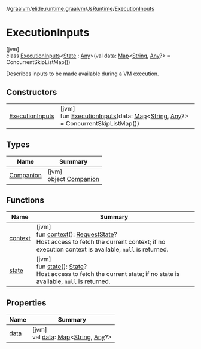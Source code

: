 //[graalvm](../../../../index.md)/[elide.runtime.graalvm](../../index.md)/[JsRuntime](../index.md)/[ExecutionInputs](index.md)

# ExecutionInputs

[jvm]\
class [ExecutionInputs](index.md)&lt;[State](index.md) : [Any](https://kotlinlang.org/api/latest/jvm/stdlib/kotlin/-any/index.html)&gt;(val data: [Map](https://kotlinlang.org/api/latest/jvm/stdlib/kotlin.collections/-map/index.html)&lt;[String](https://kotlinlang.org/api/latest/jvm/stdlib/kotlin/-string/index.html), [Any](https://kotlinlang.org/api/latest/jvm/stdlib/kotlin/-any/index.html)?&gt; = ConcurrentSkipListMap())

Describes inputs to be made available during a VM execution.

## Constructors

| | |
|---|---|
| [ExecutionInputs](-execution-inputs.md) | [jvm]<br>fun [ExecutionInputs](-execution-inputs.md)(data: [Map](https://kotlinlang.org/api/latest/jvm/stdlib/kotlin.collections/-map/index.html)&lt;[String](https://kotlinlang.org/api/latest/jvm/stdlib/kotlin/-string/index.html), [Any](https://kotlinlang.org/api/latest/jvm/stdlib/kotlin/-any/index.html)?&gt; = ConcurrentSkipListMap()) |

## Types

| Name | Summary |
|---|---|
| [Companion](-companion/index.md) | [jvm]<br>object [Companion](-companion/index.md) |

## Functions

| Name | Summary |
|---|---|
| [context](context.md) | [jvm]<br>fun [context](context.md)(): [RequestState](../../../../../../packages/server/server/elide.server.type/-request-state/index.md)?<br>Host access to fetch the current context; if no execution context is available, `null` is returned. |
| [state](state.md) | [jvm]<br>fun [state](state.md)(): [State](index.md)?<br>Host access to fetch the current state; if no state is available, `null` is returned. |

## Properties

| Name | Summary |
|---|---|
| [data](data.md) | [jvm]<br>val [data](data.md): [Map](https://kotlinlang.org/api/latest/jvm/stdlib/kotlin.collections/-map/index.html)&lt;[String](https://kotlinlang.org/api/latest/jvm/stdlib/kotlin/-string/index.html), [Any](https://kotlinlang.org/api/latest/jvm/stdlib/kotlin/-any/index.html)?&gt; |
